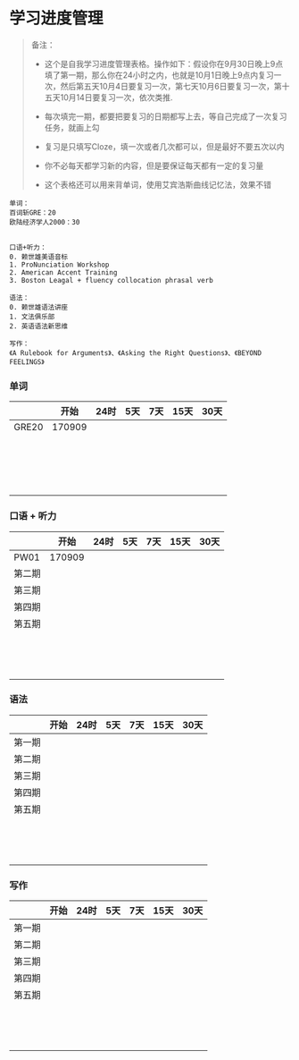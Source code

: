 # 学习进度管理



> 备注：
>
> - 这个是自我学习进度管理表格。操作如下：假设你在9月30日晚上9点填了第一期，那么你在24小时之内，也就是10月1日晚上9点内复习一次，然后第五天10月4日要复习一次，第七天10月6日要复习一次，第十五天10月14日要复习一次，依次类推.
>
>
>
> - 每次填完一期，都要把要复习的日期都写上去，等自己完成了一次复习任务，就画上勾
>
>
>
> - 复习是只填写Cloze，填一次或者几次都可以，但是最好不要五次以内
>
>
>
> - 你不必每天都学习新的内容，但是要保证每天都有一定的复习量
>
>
>
> - 这个表格还可以用来背单词，使用艾宾浩斯曲线记忆法，效果不错



```
单词：
百词斩GRE：20
欧陆经济学人2000：30


口语+听力：
0. 赖世雄美语音标
1. ProNunciation Workshop
2. American Accent Training
3. Boston Leagal + fluency collocation phrasal verb

语法：
0. 赖世雄语法讲座
1. 文法俱乐部
2. 英语语法新思维

写作：
《A Rulebook for Arguments》、《Asking the Right Questions》、《BEYOND FEELINGS》
```



### 单词

|       |   开始   | 24时  |  5天  |  7天  | 15天  | 30天  |
| ----- | :----: | :--: | :--: | :--: | :--: | ---- |
| GRE20 | 170909 |      |      |      |      |      |
|       |        |      |      |      |      |      |
|       |        |      |      |      |      |      |
|       |        |      |      |      |      |      |
|       |        |      |      |      |      |      |
|       |        |      |      |      |      |      |
|       |        |      |      |      |      |      |
|       |        |      |      |      |      |      |
|       |        |      |      |      |      |      |
|       |        |      |      |      |      |      |
|       |        |      |      |      |      |      |
|       |        |      |      |      |      |      |
|       |        |      |      |      |      |      |
|       |        |      |      |      |      |      |
|       |        |      |      |      |      |      |
|       |        |      |      |      |      |      |
|       |        |      |      |      |      |      |
|       |        |      |      |      |      |      |
|       |        |      |      |      |      |      |





### 口语 + 听力

|      |   开始   | 24时  |  5天  |  7天  | 15天  | 30天  |
| ---- | :----: | :--: | :--: | :--: | :--: | ---- |
| PW01 | 170909 |      |      |      |      |      |
| 第二期  |        |      |      |      |      |      |
| 第三期  |        |      |      |      |      |      |
| 第四期  |        |      |      |      |      |      |
| 第五期  |        |      |      |      |      |      |
|      |        |      |      |      |      |      |
|      |        |      |      |      |      |      |
|      |        |      |      |      |      |      |
|      |        |      |      |      |      |      |
|      |        |      |      |      |      |      |
|      |        |      |      |      |      |      |
|      |        |      |      |      |      |      |
|      |        |      |      |      |      |      |
|      |        |      |      |      |      |      |
|      |        |      |      |      |      |      |
|      |        |      |      |      |      |      |
|      |        |      |      |      |      |      |
|      |        |      |      |      |      |      |
|      |        |      |      |      |      |      |





### 语法

|      |  开始  | 24时  |  5天  |  7天  | 15天  | 30天  |
| ---- | :--: | :--: | :--: | :--: | :--: | ---- |
| 第一期  |      |      |      |      |      |      |
| 第二期  |      |      |      |      |      |      |
| 第三期  |      |      |      |      |      |      |
| 第四期  |      |      |      |      |      |      |
| 第五期  |      |      |      |      |      |      |
|      |      |      |      |      |      |      |
|      |      |      |      |      |      |      |
|      |      |      |      |      |      |      |
|      |      |      |      |      |      |      |
|      |      |      |      |      |      |      |
|      |      |      |      |      |      |      |
|      |      |      |      |      |      |      |
|      |      |      |      |      |      |      |
|      |      |      |      |      |      |      |
|      |      |      |      |      |      |      |
|      |      |      |      |      |      |      |
|      |      |      |      |      |      |      |
|      |      |      |      |      |      |      |
|      |      |      |      |      |      |      |





### 写作

|      |  开始  | 24时  |  5天  |  7天  | 15天  | 30天  |
| ---- | :--: | :--: | :--: | :--: | :--: | ---- |
| 第一期  |      |      |      |      |      |      |
| 第二期  |      |      |      |      |      |      |
| 第三期  |      |      |      |      |      |      |
| 第四期  |      |      |      |      |      |      |
| 第五期  |      |      |      |      |      |      |
|      |      |      |      |      |      |      |
|      |      |      |      |      |      |      |
|      |      |      |      |      |      |      |
|      |      |      |      |      |      |      |
|      |      |      |      |      |      |      |
|      |      |      |      |      |      |      |
|      |      |      |      |      |      |      |
|      |      |      |      |      |      |      |
|      |      |      |      |      |      |      |
|      |      |      |      |      |      |      |
|      |      |      |      |      |      |      |
|      |      |      |      |      |      |      |
|      |      |      |      |      |      |      |
|      |      |      |      |      |      |      |





